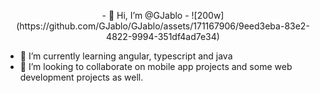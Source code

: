 <p align='center'>
- 👋 Hi, I’m @GJablo
- ![200w](https://github.com/GJablo/GJablo/assets/171167906/9eed3eba-83e2-4822-9994-351df4ad7e34)

- 🌱 I’m currently learning angular, typescript and java
- 💞️ I’m looking to collaborate on mobile app projects and some web development projects as well.
</p>

<!---
GJablo/GJablo is a ✨ special ✨ repository because its `README.md` (this file) appears on your GitHub profile.
You can click the Preview link to take a look at your changes.
--->
